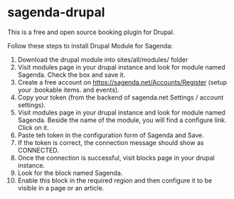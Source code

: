 sagenda-drupal
==============

This is a free and open source booking plugin for Drupal.

Follow these steps to install Drupal Module for Sagenda:

1. Download the drupal module into  sites/all/modules/ folder 
2. Visit modules page in your drupal instance and look for module named Sagenda. Check the box and save it.
3. Create a free account on https://sagenda.net/Accounts/Register (setup your .bookable items. and events).
4. Copy your token (from the backend of sagenda.net Settings / account settings).
5. Visit modules page in your drupal instance and look for module named Sagenda. Beside the name of the module, you will find a configure link. Click on it.
6. Paste teh token in the configuration form of Sagenda and Save.
7. If the token is correct, the connection message should show as CONNECTED.
8. Once the connection is successful, visit blocks page in your drupal instance.
9. Look for the block named Sagenda. 
10. Enable this block in the required region and then configure it to be visible in a page or an article. 
